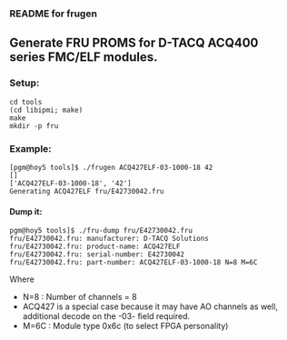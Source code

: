 ### README for frugen

## Generate FRU PROMS for D-TACQ ACQ400 series FMC/ELF modules.

### Setup:
```
cd tools
(cd libipmi; make)
make
mkdir -p fru
```
### Example:
```
[pgm@hoy5 tools]$ ./frugen ACQ427ELF-03-1000-18 42
[]
['ACQ427ELF-03-1000-18', '42']
Generating ACQ427ELF fru/E42730042.fru
```
#### Dump it:
```
pgm@hoy5 tools]$ ./fru-dump fru/E42730042.fru 
fru/E42730042.fru: manufacturer: D-TACQ Solutions
fru/E42730042.fru: product-name: ACQ427ELF
fru/E42730042.fru: serial-number: E42730042
fru/E42730042.fru: part-number: ACQ427ELF-03-1000-18 N=8 M=6C
```
Where
- N=8 : Number of channels = 8
 - ACQ427 is a special case because it may have AO channels as well, additional decode on the -03- field required.
- M=6C : Module type 0x6c (to select FPGA personality)


